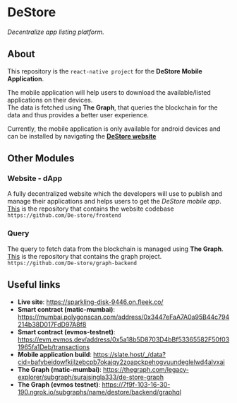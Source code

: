 # DeStore

*Decentralize app listing platform.*

## About

This repository is the `react-native project` for the **DeStore Mobile Application**.

The mobile application will help users to download the available/listed applications on their devices. <br> The data is fetched using **The Graph**, that queries the blockchain for the data and thus provides a better user experience.

Currently, the mobile application is only available for android devices and can be installed by navigating the [**DeStore website**](https://sparkling-disk-9446.on.fleek.co/)

## Other Modules

### Website - dApp

A fully decentralized website which the developers will use to publish and manage their applications and helps users to get the *DeStore mobile app*.<br>[This](https://github.com/De-store/frontend) is the repository that contains the website codebase<br>`https://github.com/De-store/frontend`

### Query
The query to fetch data from the blockchain is managed using **The Graph**.<br>[This](https://github.com/De-store/graph-backend) is the repository that contains the graph project.<br>`https://github.com/De-store/graph-backend`

## Useful links

- **Live site**: https://sparkling-disk-9446.on.fleek.co/
- **Smart contract (matic-mumbai)**: https://mumbai.polygonscan.com/address/0x3447eFaA7A0a95B44c794214b38D017FdD97A8f8
- **Smart contract (evmos-testnet)**: https://evm.evmos.dev/address/0x5a18b5D8703D4bBf53365582F50f031965fa1Deb/transactions
- **Mobile application build**: https://slate.host/_/data?cid=bafybeidowfkijlzebcpb7okajqy2zoapckpehogvuundeglelwd4alvxai
- **The Graph (matic-mumbai)**: https://thegraph.com/legacy-explorer/subgraph/surajsingla333/de-store-graph
- **The Graph (evmos testnet)**: https://7f9f-103-16-30-190.ngrok.io/subgraphs/name/destore/backend/graphql
